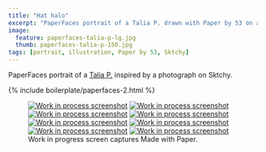 ```yaml
---
title: "Hat halo"
excerpt: "PaperFaces portrait of a Talia P. drawn with Paper by 53 on an iPad."
image: 
  feature: paperfaces-talia-p-lg.jpg
  thumb: paperfaces-talia-p-150.jpg
tags: [portrait, illustration, Paper by 53, Sktchy]
---
```


PaperFaces portrait of a [Talia P.](http://sktchy.com/SVXZg) inspired by a photograph on Sktchy.

{% include boilerplate/paperfaces-2.html %}

<figure class="third">
  <a href="{{ site.url }}/images/paperfaces-talia-p-process-1-lg.jpg"><img src="{{ site.url }}/images/paperfaces-talia-p-process-1-600.jpg" alt="Work in process screenshot"></a>
  <a href="{{ site.url }}/images/paperfaces-talia-p-process-2-lg.jpg"><img src="{{ site.url }}/images/paperfaces-talia-p-process-2-600.jpg" alt="Work in process screenshot"></a>
  <a href="{{ site.url }}/images/paperfaces-talia-p-process-3-lg.jpg"><img src="{{ site.url }}/images/paperfaces-talia-p-process-3-600.jpg" alt="Work in process screenshot"></a>
  <a href="{{ site.url }}/images/paperfaces-talia-p-process-4-lg.jpg"><img src="{{ site.url }}/images/paperfaces-talia-p-process-4-600.jpg" alt="Work in process screenshot"></a>
  <a href="{{ site.url }}/images/paperfaces-talia-p-process-5-lg.jpg"><img src="{{ site.url }}/images/paperfaces-talia-p-process-5-600.jpg" alt="Work in process screenshot"></a>
  <a href="{{ site.url }}/images/paperfaces-talia-p-process-6-lg.jpg"><img src="{{ site.url }}/images/paperfaces-talia-p-process-6-600.jpg" alt="Work in process screenshot"></a>
  <a href="{{ site.url }}/images/paperfaces-talia-p-process-7-lg.jpg"><img src="{{ site.url }}/images/paperfaces-talia-p-process-7-600.jpg" alt="Work in process screenshot"></a>
  <a href="{{ site.url }}/images/paperfaces-talia-p-process-8-lg.jpg"><img src="{{ site.url }}/images/paperfaces-talia-p-process-8-600.jpg" alt="Work in process screenshot"></a>
  <figcaption>Work in progress screen captures Made with Paper.</figcaption>
</figure>
